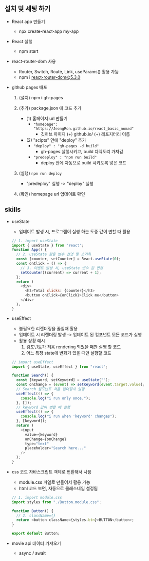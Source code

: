 ## 설치 및 세팅 하기

- React app 만들기

  - npx create-react-app my-app

- React 실행

  - npm start

- react-router-dom 사용

  - Router, Switch, Route, Link, useParams() 활용 가능
  - npm i react-router-dom@5.3.0

- github pages 배포

  1. (설치) npm i gh-pages
  2. (추가) package.json 에 코드 추가

     - (1) 홈페이지 url 만들기
       - `"homepage": "https://JeongRon.github.io/react_basic_nomad"`
         - 깃허브 아이디 (+) github.io/ (+) 레포지터리 이름
     - (2) "scipts" 안에 "deploy" 추가
       - `"deploy" : "gh-pages -d build"`
         - gh-pages 실행시키고, build 디렉토리 가져감
       - `"predeploy" : "npm run build"`
         - deploy 전에 자동으로 build 시키도록 넣은 코드

  3. (실행) `npm run deploy`

     - "predeploy" 실행 -> "deploy" 실행

  4. (확인) homepage url 업데이트 확인

## skills

- useState

  - 업데이트 발생 시, 프로그램이 실행 하는 도중 값이 변할 때 활용

  ```js
  // 1. import useState
  import { useState } from "react";
  function App() {
    // 2. useState 활용 변수 선언 및 초기화
    const [counter, setCounter] = React.useState(0);
    const onClick = () => {
      // 3. 이벤트 발생 시, useState 변수 값 변경
      setCounter((current) => current + 1);
    };
    return (
      <div>
        <h3>Total clicks: {counter}</h3>
        <button onClick={onClick}>Click me</button>
      </div>
    );
  }
  ```

- useEffect

  - 불필요한 리렌더링을 줄일때 활용
  - 업데이트 시 리렌더링 발생 -> 업데이트 된 컴포넌트 모든 코드가 실행
  - 활용 상황 예시
    1. 컴포넌트가 처음 rendering 되었을 때만 실행 할 코드
    2. 어느 특정 state에 변화가 있을 때만 실행할 코드

  ```js
  // import useEffect
  import { useState, useEffect } from "react";

  function Search() {
    const [keyword, setKeyword] = useState("");
    const onChange = (event) => setKeyword(event.target.value);
    // Search 컴포넌트 처음 렌더링시 실행
    useEffect(() => {
      console.log("i run only once.");
    }, []);
    // keyword 값이 변할 때 실행
    useEffect(() => {
      console.log("i run when 'keyword' changes");
    }, [keyword]);
    return (
      <input
        value={keyword}
        onChange={onChange}
        type="text"
        placeholder="Search here..."
      />
    );
  }
  ```

- css 코드 자바스크립트 객체로 변환해서 사용

  - module.css 파일로 만들어서 활용 가능
  - html 코드 보면, 자동으로 클래스네임 설정됨

  ```js
  // 1. import module.css
  import styles from "./Button.module.css";

  function Button() {
    // 2. className={}
    return <button className={styles.btn}>BUTTON</button>;
  }

  export default Button;
  ```

- movie api 데이터 가져오기

  - async / await
